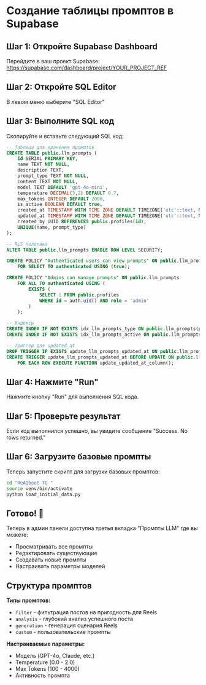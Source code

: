 # Создание таблицы промптов в Supabase

## Шаг 1: Откройте Supabase Dashboard

Перейдите в ваш проект Supabase: https://supabase.com/dashboard/project/YOUR_PROJECT_REF

## Шаг 2: Откройте SQL Editor

В левом меню выберите "SQL Editor"

## Шаг 3: Выполните SQL код

Скопируйте и вставьте следующий SQL код:

```sql
-- Таблица для хранения промптов
CREATE TABLE public.llm_prompts (
    id SERIAL PRIMARY KEY,
    name TEXT NOT NULL,
    description TEXT,
    prompt_type TEXT NOT NULL,
    content TEXT NOT NULL,
    model TEXT DEFAULT 'gpt-4o-mini',
    temperature DECIMAL(3,2) DEFAULT 0.7,
    max_tokens INTEGER DEFAULT 2000,
    is_active BOOLEAN DEFAULT true,
    created_at TIMESTAMP WITH TIME ZONE DEFAULT TIMEZONE('utc'::text, NOW()) NOT NULL,
    updated_at TIMESTAMP WITH TIME ZONE DEFAULT TIMEZONE('utc'::text, NOW()) NOT NULL,
    created_by UUID REFERENCES public.profiles(id),
    UNIQUE(name, prompt_type)
);

-- RLS политика
ALTER TABLE public.llm_prompts ENABLE ROW LEVEL SECURITY;

CREATE POLICY "Authenticated users can view prompts" ON public.llm_prompts
    FOR SELECT TO authenticated USING (true);

CREATE POLICY "Admins can manage prompts" ON public.llm_prompts
    FOR ALL TO authenticated USING (
        EXISTS (
            SELECT 1 FROM public.profiles
            WHERE id = auth.uid() AND role = 'admin'
        )
    );

-- Индексы
CREATE INDEX IF NOT EXISTS idx_llm_prompts_type ON public.llm_prompts(prompt_type);
CREATE INDEX IF NOT EXISTS idx_llm_prompts_active ON public.llm_prompts(is_active);

-- Триггер для updated_at
DROP TRIGGER IF EXISTS update_llm_prompts_updated_at ON public.llm_prompts;
CREATE TRIGGER update_llm_prompts_updated_at BEFORE UPDATE ON public.llm_prompts
    FOR EACH ROW EXECUTE FUNCTION update_updated_at_column();
```

## Шаг 4: Нажмите "Run"

Нажмите кнопку "Run" для выполнения SQL кода.

## Шаг 5: Проверьте результат

Если код выполнился успешно, вы увидите сообщение "Success. No rows returned."

## Шаг 6: Загрузите базовые промпты

Теперь запустите скрипт для загрузки базовых промптов:

```bash
cd "ReAIboot TG "
source venv/bin/activate
python load_initial_data.py
```

## Готово! 🎉

Теперь в админ панели доступна третья вкладка "Промпты LLM" где вы можете:
- Просматривать все промпты
- Редактировать существующие
- Создавать новые промпты
- Настраивать параметры моделей

## Структура промптов

**Типы промптов:**
- `filter` - фильтрация постов на пригодность для Reels
- `analysis` - глубокий анализ успешного поста
- `generation` - генерация сценария Reels
- `custom` - пользовательские промпты

**Настраиваемые параметры:**
- Модель (GPT-4o, Claude, etc.)
- Temperature (0.0 - 2.0)
- Max Tokens (100 - 4000)
- Активность промпта
